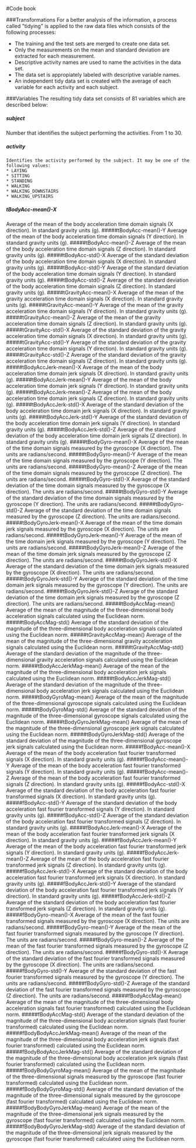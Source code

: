 #Code book

###Transformations
For a better analysis of the information, a process called "tidying" is applied to the raw data files which consists of the following processes:

* The training and the test sets are merged to create one data set.
* Only the measurements on the mean and standard deviation are extracted for each measurement.
* Descriptive activity names are used to name the activities in the data set.
* The data set is appropiately labeled with descriptive variable names. 
* An independent tidy data set is created with the average of each variable for each activity and each subject.

###Variables
The resulting tidy data set consists of 81 variables which are described below:

##### subject 
Number that identifies the subject performing the activities. From 1 to 30.
##### activity
    Identifies the activity performed by the subject. It may be one of the following values:
    * LAYING
    * SITTING
    * STANDING
    * WALKING
    * WALKING_DOWNSTAIRS
    * WALKING_UPSTAIRS
##### tBodyAcc-mean()-X
Average of the mean of the body acceleration time domain signals (X direction). In standard gravity units (g).
#####tBodyAcc-mean()-Y
Average of the mean of the body acceleration time domain signals (Y direction). In standard gravity units (g).
#####tBodyAcc-mean()-Z
Average of the mean of the body acceleration time domain signals (Z direction). In standard gravity units (g).
#####tBodyAcc-std()-X
Average of the standard deviation of the body acceleration time domain signals (X direction). In standard gravity units (g).
#####tBodyAcc-std()-Y
Average of the standard deviation of the body acceleration time domain signals (Y direction). In standard gravity units (g).
#####tBodyAcc-std()-Z
Average of the standard deviation of the body acceleration time domain signals (Z direction). In standard gravity units (g).
#####tGravityAcc-mean()-X
Average of the mean of the gravity acceleration time domain signals (X direction). In standard gravity units (g).
#####tGravityAcc-mean()-Y
Average of the mean of the gravity acceleration time domain signals (Y direction). In standard gravity units (g).
#####tGravityAcc-mean()-Z
Average of the mean of the gravity acceleration time domain signals (Z direction). In standard gravity units (g).
#####tGravityAcc-std()-X
Average of the standard deviation of the gravity acceleration time domain signals (X direction). In standard gravity units (g).
#####tGravityAcc-std()-Y
Average of the standard deviation of the gravity acceleration time domain signals (Y direction). In standard gravity units (g).
#####tGravityAcc-std()-Z
Average of the standard deviation of the gravity acceleration time domain signals (Z direction). In standard gravity units (g).
#####tBodyAccJerk-mean()-X
Average of the mean of the body acceleration time domain jerk signals (X direction). In standard gravity units (g).
#####tBodyAccJerk-mean()-Y
Average of the mean of the body acceleration time domain jerk signals (Y direction). In standard gravity units (g).
#####tBodyAccJerk-mean()-Z
Average of the mean of the body acceleration time domain jerk signals (Z direction). In standard gravity units (g).
#####tBodyAccJerk-std()-X
Average of the standard deviation of the body acceleration time domain jerk signals (X direction). In standard gravity units (g).
#####tBodyAccJerk-std()-Y
Average of the standard deviation of the body acceleration time domain jerk signals (Y direction). In standard gravity units (g).
#####tBodyAccJerk-std()-Z
Average of the standard deviation of the body acceleration time domain jerk signals (Z direction). In standard gravity units (g).
#####tBodyGyro-mean()-X
Average of the mean of the time domain signals measured by the gyroscope (X direction). The units are radians/second.
#####tBodyGyro-mean()-Y
Average of the mean of the time domain signals measured by the gyroscope (Y direction). The units are radians/second.
#####tBodyGyro-mean()-Z
Average of the mean of the time domain signals measured by the gyroscope (Z direction). The units are radians/second.
#####tBodyGyro-std()-X
Average of the standard deviation of the time domain signals measured by the gyroscope (X direction). The units are radians/second.
#####tBodyGyro-std()-Y
Average of the standard deviation of the time domain signals measured by the gyroscope (Y direction). The units are radians/second.
#####tBodyGyro-std()-Z
Average of the standard deviation of the time domain signals measured by the gyroscope (Z direction). The units are radians/second.
#####tBodyGyroJerk-mean()-X
Average of the mean of the time domain jerk signals measured by the gyroscope (X direction). The units are radians/second.
#####tBodyGyroJerk-mean()-Y
Average of the mean of the time domain jerk signals measured by the gyroscope (Y direction). The units are radians/second.
#####tBodyGyroJerk-mean()-Z
Average of the mean of the time domain jerk signals measured by the gyroscope (Z direction). The units are radians/second.
#####tBodyGyroJerk-std()-X
Average of the standard deviation of the time domain jerk signals measured by the gyroscope (X direction). The units are radians/second.
#####tBodyGyroJerk-std()-Y
Average of the standard deviation of the time domain jerk signals measured by the gyroscope (Y direction). The units are radians/second.
#####tBodyGyroJerk-std()-Z
Average of the standard deviation of the time domain jerk signals measured by the gyroscope (Z direction). The units are radians/second.
#####tBodyAccMag-mean()
Average of the mean of the magnitude of the three-dimensional body acceleration signals calculated using the Euclidean norm.
#####tBodyAccMag-std()
Average of the standard deviation of the magnitude of the three-dimensional body acceleration signals calculated using the Euclidean norm.
#####tGravityAccMag-mean()
Average of the mean of the magnitude of the three-dimensional gravity acceleration signals calculated using the Euclidean norm.
#####tGravityAccMag-std()
Average of the standard deviation of the magnitude of the three-dimensional gravity acceleration signals calculated using the Euclidean norm.
#####tBodyAccJerkMag-mean()
Average of the mean of the magnitude of the three-dimensional body acceleration jerk signals calculated using the Euclidean norm.
#####tBodyAccJerkMag-std()
Average of the standard deviation of the magnitude of the three-dimensional body acceleration jerk signals calculated using the Euclidean norm.
#####tBodyGyroMag-mean()
Average of the mean of the magnitude of the three-dimensional gyroscope signals calculated using the Euclidean norm.
#####tBodyGyroMag-std()
Average of the standard deviation of the magnitude of the three-dimensional gyroscope signals calculated using the Euclidean norm.
#####tBodyGyroJerkMag-mean()
Average of the mean of the magnitude of the three-dimensional gyroscope jerk signals calculated using the Euclidean norm.
#####tBodyGyroJerkMag-std()
Average of the standard deviation of the magnitude of the three-dimensional gyroscope jerk signals calculated using the Euclidean norm.
#####fBodyAcc-mean()-X
Average of the mean of the body acceleration fast fourier transformed signals (X direction). In standard gravity units (g).
#####fBodyAcc-mean()-Y
Average of the mean of the body acceleration fast fourier transformed signals (Y direction). In standard gravity units (g).
#####fBodyAcc-mean()-Z
Average of the mean of the body acceleration fast fourier transformed signals (Z direction). In standard gravity units (g).
#####fBodyAcc-std()-X
Average of the standard deviation of the body acceleration fast fourier transformed signals (X direction). In standard gravity units (g).
#####fBodyAcc-std()-Y
Average of the standard deviation of the body acceleration fast fourier transformed signals (Y direction). In standard gravity units (g).
#####fBodyAcc-std()-Z
Average of the standard deviation of the body acceleration fast fourier transformed signals (Z direction). In standard gravity units (g).
#####fBodyAccJerk-mean()-X
Average of the mean of the body acceleration fast fourier transformed jerk signals (X direction). In standard gravity units (g).
#####fBodyAccJerk-mean()-Y
Average of the mean of the body acceleration fast fourier transformed jerk signals (Y direction). In standard gravity units (g).
#####fBodyAccJerk-mean()-Z
Average of the mean of the body acceleration fast fourier transformed jerk signals (Z direction). In standard gravity units (g).
#####fBodyAccJerk-std()-X
Average of the standard deviation of the body acceleration fast fourier transformed jerk signals (X direction). In standard gravity units (g).
#####fBodyAccJerk-std()-Y
Average of the standard deviation of the body acceleration fast fourier transformed jerk signals (Y direction). In standard gravity units (g).
#####fBodyAccJerk-std()-Z
Average of the standard deviation of the body acceleration fast fourier transformed jerk signals (Z direction). In standard gravity units (g).
#####fBodyGyro-mean()-X
Average of the mean of the fast fourier transformed signals measured by the gyroscope (X direction). The units are radians/second.
#####fBodyGyro-mean()-Y
Average of the mean of the fast fourier transformed signals measured by the gyroscope (Y direction). The units are radians/second.
#####fBodyGyro-mean()-Z
Average of the mean of the fast fourier transformed signals measured by the gyroscope (Z direction). The units are radians/second.
#####fBodyGyro-std()-X
Average of the standard deviation of the fast fourier transformed signals measured by the gyroscope (X direction). The units are radians/second.
#####fBodyGyro-std()-Y
Average of the standard deviation of the fast fourier transformed signals measured by the gyroscope (Y direction). The units are radians/second.
#####fBodyGyro-std()-Z
Average of the standard deviation of the fast fourier transformed signals measured by the gyroscope (Z direction). The units are radians/second.
#####fBodyAccMag-mean()
Average of the mean of the magnitude of the three-dimensional body acceleration signals fast fourier transformed) calculated using the Euclidean norm.
#####fBodyAccMag-std()
Average of the standard deviation of the magnitude of the three-dimensional body acceleration signals (fast fourier transformed) calculated using the Euclidean norm.
#####fBodyBodyAccJerkMag-mean()
Average of the mean of the magnitude of the three-dimensional body acceleration jerk signals (fast fourier transformed) calculated using the Euclidean norm.
#####fBodyBodyAccJerkMag-std()
Average of the standard deviation of the magnitude of the three-dimensional body acceleration jerk signals (fast fourier transformed) calculated using the Euclidean norm.
#####fBodyBodyGyroMag-mean()
Average of the mean of the magnitude of the three-dimensional signals measured by the gyroscope (fast fourier transformed) calculated using the Euclidean norm.
#####fBodyBodyGyroMag-std()
Average of the standard deviation of the magnitude of the three-dimensional signals measured by the gyroscope (fast fourier transformed) calculated using the Euclidean norm.
#####fBodyBodyGyroJerkMag-mean()
Average of the mean of the magnitude of the three-dimensional jerk signals measured by the gyroscope (fast fourier transformed) calculated using the Euclidean norm.
#####fBodyBodyGyroJerkMag-std()
Average of the standard deviation of the magnitude of the three-dimensional jerk signals measured by the gyroscope (fast fourier transformed) calculated using the Euclidean norm.
